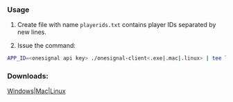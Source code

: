 ### Usage

1. Create file with name `playerids.txt` contains player IDs separated by new lines.

2. Issue the command:
```bash
APP_ID=<onesignal api key> ./onesignal-client<.exe|.mac|.linux> | tee log.txt
```

### Downloads:
[Windows](https://github.com/mhewedy/onesignal-client/releases/download/v1.0/onesignal-client.exe)|[Mac](https://github.com/mhewedy/onesignal-client/releases/download/v1.0/onesignal-client.mac)|[Linux](https://github.com/mhewedy/onesignal-client/releases/download/v1.0/onesignal-client.linux)
